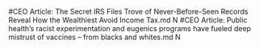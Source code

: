 #CEO
Article: The Secret IRS Files Trove of Never-Before-Seen Records Reveal How the Wealthiest Avoid Income Tax.md N
#CEO
Article: Public health’s racist experimentation and eugenics programs have fueled deep mistrust of vaccines – from blacks and whites.md N
